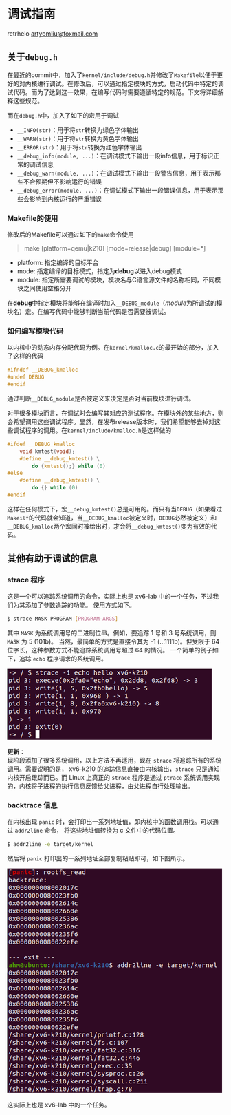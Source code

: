 # 调试指南
retrhelo <artyomliu@foxmail.com>

## 关于`debug.h`
在最近的commit中，加入了`kernel/include/debug.h`并修改了`Makefile`以便于更好的对内核进行调试。在修改后，可以通过指定模块的方式，启动代码中特定的调试代码。而为了达到这一效果，在编写代码时需要遵循特定的规范。下文将详细解释这些规范。

而在`debug.h`中，加入了如下的宏用于调试

* `__INFO(str)`：用于将`str`转换为绿色字体输出
* `__WARN(str)`：用于将`str`转换为黄色字体输出
* `__ERROR(str)`：用于将`str`转换为红色字体输出
* `__debug_info(module, ...)`：在调试模式下输出一段info信息，用于标识正常的调试信息
* `__debug_warn(module, ...)`：在调试模式下输出一段警告信息，用于表示那些不合预期但不影响运行的错误
* `__debug_error(module, ...)`：在调试模式下输出一段错误信息，用于表示那些会影响到内核运行的严重错误

### Makefile的使用
修改后的Makefile可以通过如下的`make`命令使用
> make [platform=qemu|k210] [mode=release|debug] [module=\*]
* platform: 指定编译的目标平台
* mode: 指定编译的目标模式，指定为**debug**以进入debug模式
* module: 指定所需要调试的模块，模块名与C语言源文件的名称相同，不同模块之间使用空格分开

在**debug**中指定模块将能够在编译时加入`__DEBUG_module`（*module*为所调试的模块名）宏。在编写代码中能够判断当前代码是否需要被调试。

### 如何编写模块代码
以内核中的动态内存分配代码为例。在`kernel/kmalloc.c`的最开始的部分，加入了这样的代码
```C
#ifndef __DEBUG_kmalloc
#undef DEBUG
#endif 
```
通过判断`__DEBUG_module`是否被定义来决定是否对当前模块进行调试。

对于很多模块而言，在调试时会编写其对应的测试程序。在模块外的某些地方，则会希望调用这些调试程序。显然，在发布release版本时，我们希望能够去掉对这些调试程序的调用。在`kernel/include/kmalloc.h`是这样做的
```C
#ifdef __DEBUG_kmalloc 
	void kmtest(void);
	#define __debug_kmtest() \
		do {kmtest();} while (0)
#else 
	#define __debug_kmtest() \
		do {} while (0)
#endif 
```
这样在任何模式下，宏`__debug_kmtest()`总是可用的。而只有当`DEBUG`（如果看过`Makeilf`的代码就会知道，当`__DEBUG_kmalloc`被定义时，`DEBUG`必然被定义）和`__DEBUG_kmalloc`两个宏同时被给出时，才会将`__debug_kmtest()`变为有效的代码。

## 其他有助于调试的信息

### strace 程序

这是一个可以追踪系统调用的命令，实际上也是 xv6-lab 中的一个任务，不过我们为其添加了参数追踪的功能。
使用方式如下。
```bash
$ strace MASK PROGRAM [PROGRAM-ARGS]
```
其中 `MASK` 为系统调用号的二进制位串。例如，要追踪 1 号和 3 号系统调用，则 `MASK` 为 5 (101b)。
当然，最简单的方式是直接令其为 -1 (...1111b)。但受限于 64 位字长，这种参数方式不能追踪系统调用号超过 64 的情况。
一个简单的例子如下，追踪 `echo` 程序请求的系统调用。

![strace](./img/strace.png)  

**更新**：  
现阶段添加了很多系统调用，以上方法不再适用，现在 `strace` 将追踪所有的系统调用。需要说明的是，
xv6-k210 的追踪信息直接由内核输出，`strace` 只是通知内核开启跟踪而已。而 Linux 上真正的 `strace` 
程序是通过 `ptrace` 系统调用实现的，内核将子进程的执行信息反馈给父进程，由父进程自行处理输出。

### backtrace 信息

在内核出现 `panic` 时，会打印出一系列地址值，即内核中的函数调用栈。可以通过 `addr2line` 命令，
将这些地址值转换为 c 文件中的代码位置。
```bash
$ addr2line -e target/kernel
```
然后将 `panic` 打印出的一系列地址全部复制粘贴即可，如下图所示。

![backtrace](./img/backtrace.png)  

这实际上也是 xv6-lab 中的一个任务。